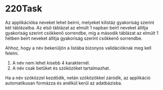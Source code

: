 # 220Task
Az applikációba neveket lehet beírni, melyeket kilistáz gyakoriság szerint két táblázatba. Az első táblázat az elmúlt 1 napban beírt neveket állítja gyakoriság szerint csökkenő sorrendbe, míg a második táblázat az elmúlt 1 hétben beírt neveket állítja gyakoriság szerint csökkenő sorrendbe.

Ahhoz, hogy a név bekerüljön a listába bizonyos validációknak meg kell felelni.
1. A név nem lehet kisebb 4 karakternél.
2. A név csak betűket és szóközöket tartalmazhat.

Ha a név szóközzel kezdődik, netán szóközökkel záródik, az applikáció automatikusan formázza és anélkül kerül az adatbázisba.
